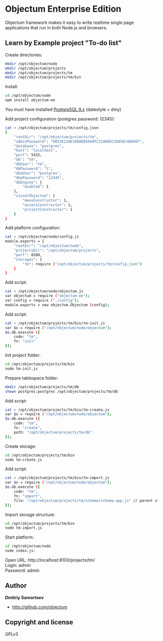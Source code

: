 # Objectum Enterprise Edition
Objectum framework makes it easy to write realtime single page applications that run in both Node.js and browsers.

## Learn by Example project "To-do list"

Create directories:
```bash
mkdir /opt/objectum/node
mkdir /opt/objectum/projects
mkdir /opt/objectum/projects/tm
mkdir /opt/objectum/projects/tm/bin
```

Install:
```bash
cd /opt/objectum/node
npm install objectum-ee
```

You must have installed [PostgreSQL 9.x](https://www.postgresql.org/download/) (datestyle = dmy)

Add project configuration (postgres password: 12345):
```bash
cat > /opt/objectum/projects/tm/config.json
{
	"rootDir": "/opt/objectum/projects/tm",
	"adminPassword": "D033E22AE348AEB5660FC2140AEC35850C4DA997",
	"database": "postgres",
	"host": "localhost",
	"port": 5432,
	"db": "tm",
	"dbUser": "tm",
	"dbPassword": "1",
	"dbaUser": "postgres",
	"dbaPassword": "12345",
	"dbEngine": {
		"enabled": 1
	},
	"visualObjectum": {
		"menuConstructor": 1,
		"accessConstructor": 1,
		"projectConstructor": 1
	}
}
```

Add platform configuration:
```bash
cat > /opt/objectum/node/config.js
module.exports = {
	"rootDir": "/opt/objectum/node",
	"projectsDir": "/opt/objectum/projects",
	"port": 8100,
	"storages": {
		"tm": require ("/opt/objectum/projects/tm/config.json")
	}
}
```

Add script:
```bash
cat > /opt/objectum/node/objectum.js
var objectum = require ("objectum-ee");
var config = require ("./config");
module.exports = new objectum.Objectum (config);
```

Add script:
```bash
cat > /opt/objectum/projects/tm/bin/tm-init.js
var $o = require ("/opt/objectum/node/objectum");
$o.db.execute ({
	code: "tm",
	fn: "init"
});
```

Init project folder:
```bash
cd /opt/objectum/projects/tm/bin
node tm-init.js
```

Prepare tablespace folder:
```bash
mkdir /opt/objectum/projects/tm/db
chown postgres:postgres /opt/objectum/projects/tm/db
```

Add script:
```bash
cat > /opt/objectum/projects/tm/bin/tm-create.js
var $o = require ("/opt/objectum/node/objectum");
$o.db.execute ({
	code: "tm",
	fn: "create",
	path: "/opt/objectum/projects/tm/db"
});
```

Create storage:
```bash
cd /opt/objectum/projects/tm/bin
node tm-create.js
```

Add script:
```bash
cat > /opt/objectum/projects/tm/bin/tm-import.js
var $o = require ("/opt/objectum/node/objectum");
$o.db.execute ({
	code: "tm",
	fn: "import",
	file: "/opt/objectum/projects/tm/schema/schema-app.js" // parent storage
});
```

Import storage structure:
```bash
cd /opt/objectum/projects/tm/bin
node tm-import.js
```

Start platform:
```bash
cd /opt/objectum/node
node index.js:
```

Open URL: http://localhost:8100/projects/tm/  
Login: admin  
Password: admin  

## Author

**Dmitriy Samortsev**

+ http://github.com/objectum


## Copyright and license

GPLv3
